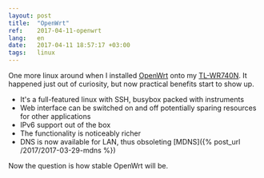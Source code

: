 ```yaml
---
layout: post
title:  "OpenWrt"
ref:    2017-04-11-openwrt
lang:   en
date:   2017-04-11 18:57:17 +03:00
tags:   linux
---
```


One more linux around when I installed [OpenWrt](https://openwrt.org) onto my
[TL-WR740N](http://www.tp-link.ua/uk/download/TL-WR740N.html). It happened just
out of curiosity, but now practical benefits start to show up.

* It's a full-featured linux with SSH, busybox packed with instruments
* Web interface can be switched on and off potentially sparing resources for
other applications
* IPv6 support out of the box
* The functionality is noticeably richer
* DNS is now available for LAN, thus obsoleting
[MDNS]({% post_url /2017/2017-03-29-mdns %})

Now the question is how stable OpenWrt will be.
